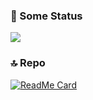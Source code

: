 ### 🚀 Some Status

<img src="https://github-readme-stats.vercel.app/api?username=Juninho-dev&hide=issues&count_private=true&show_icons=true&theme=tokyonight" />

### 🔝 Repo

[![ReadMe Card](https://github-readme-stats.vercel.app/api/pin/?username=Juninho-dev&repo=github-readme-stats)](https://github.com/anuraghazra/github-readme-stats)
